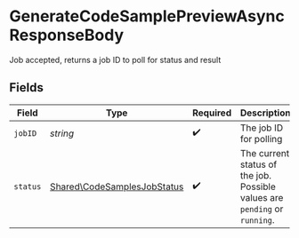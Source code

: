 # GenerateCodeSamplePreviewAsyncResponseBody

Job accepted, returns a job ID to poll for status and result


## Fields

| Field                                                                      | Type                                                                       | Required                                                                   | Description                                                                |
| -------------------------------------------------------------------------- | -------------------------------------------------------------------------- | -------------------------------------------------------------------------- | -------------------------------------------------------------------------- |
| `jobID`                                                                    | *string*                                                                   | :heavy_check_mark:                                                         | The job ID for polling                                                     |
| `status`                                                                   | [Shared\CodeSamplesJobStatus](../../Models/Shared/CodeSamplesJobStatus.md) | :heavy_check_mark:                                                         | The current status of the job. Possible values are `pending` or `running`. |